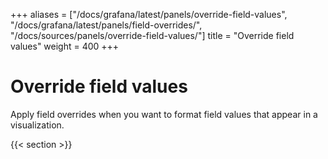 +++
aliases = ["/docs/grafana/latest/panels/override-field-values", "/docs/grafana/latest/panels/field-overrides/", "/docs/sources/panels/override-field-values/"]
title = "Override field values"
weight = 400
+++

# Override field values

Apply field overrides when you want to format field values that appear in a visualization.

{{< section >}}
